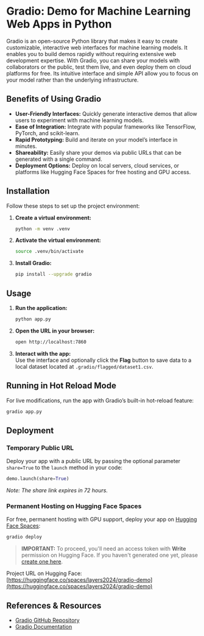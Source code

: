 # Gradio: Demo for Machine Learning Web Apps in Python

Gradio is an open-source Python library that makes it easy to create customizable, interactive web interfaces for machine learning models. It enables you to build demos rapidly without requiring extensive web development expertise. With Gradio, you can share your models with collaborators or the public, test them live, and even deploy them on cloud platforms for free. Its intuitive interface and simple API allow you to focus on your model rather than the underlying infrastructure.

## Benefits of Using Gradio

- **User-Friendly Interfaces:** Quickly generate interactive demos that allow users to experiment with machine learning models.
- **Ease of Integration:** Integrate with popular frameworks like TensorFlow, PyTorch, and scikit-learn.
- **Rapid Prototyping:** Build and iterate on your model’s interface in minutes.
- **Shareability:** Easily share your demos via public URLs that can be generated with a single command.
- **Deployment Options:** Deploy on local servers, cloud services, or platforms like Hugging Face Spaces for free hosting and GPU access.

## Installation

Follow these steps to set up the project environment:

1. **Create a virtual environment:**

   ```bash
   python -m venv .venv
   ```

2. **Activate the virtual environment:**

   ```bash
   source .venv/bin/activate
   ```

3. **Install Gradio:**

   ```bash
   pip install --upgrade gradio
   ```

## Usage

1. **Run the application:**

   ```bash
   python app.py
   ```

2. **Open the URL in your browser:**

   ```bash
   open http://localhost:7860
   ```

3. **Interact with the app:**  
   Use the interface and optionally click the **Flag** button to save data to a local dataset located at `.gradio/flagged/dataset1.csv`.

## Running in Hot Reload Mode

For live modifications, run the app with Gradio’s built-in hot-reload feature:

```bash
gradio app.py
```

## Deployment

### Temporary Public URL

Deploy your app with a public URL by passing the optional parameter `share=True` to the `launch` method in your code:

```python
demo.launch(share=True)
```

_Note: The share link expires in 72 hours._

### Permanent Hosting on Hugging Face Spaces

For free, permanent hosting with GPU support, deploy your app on [Hugging Face Spaces](https://huggingface.co/spaces):

```bash
gradio deploy
```

> **IMPORTANT:** To proceed, you'll need an access token with **Write** permission on Hugging Face. If you haven't generated one yet, please [create one here](https://huggingface.co/settings/tokens).

Project URL on Hugging Face:
[https://huggingface.co/spaces/layers2024/gradio-demo](https://huggingface.co/spaces/layers2024/gradio-demo)

## References & Resources

- [Gradio GitHub Repository](https://github.com/gradio-app/gradio)
- [Gradio Documentation](https://gradio.app/)
